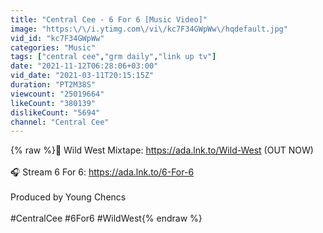 ```yaml
---
title: "Central Cee - 6 For 6 [Music Video]"
image: "https:\/\/i.ytimg.com\/vi\/kc7F34GWpWw\/hqdefault.jpg"
vid_id: "kc7F34GWpWw"
categories: "Music"
tags: ["central cee","grm daily","link up tv"]
date: "2021-11-12T06:28:06+03:00"
vid_date: "2021-03-11T20:15:15Z"
duration: "PT2M38S"
viewcount: "25019664"
likeCount: "380139"
dislikeCount: "5694"
channel: "Central Cee"
---
```

{% raw %}📀 Wild West Mixtape: <a rel="nofollow" target="blank" href="https://ada.lnk.to/Wild-West">https://ada.lnk.to/Wild-West</a> (OUT NOW)<br /><br />🎧 Stream 6 For 6: <a rel="nofollow" target="blank" href="https://ada.lnk.to/6-For-6">https://ada.lnk.to/6-For-6</a><br /><br />Produced by Young Chencs<br /><br />#CentralCee #6For6 #WildWest{% endraw %}
